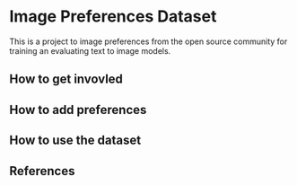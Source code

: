 # Image Preferences Dataset

This is a project to image preferences from the open source community for training an evaluating text to image models.

## How to get invovled

## How to add preferences

## How to use the dataset

## References